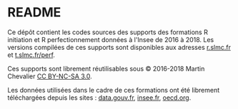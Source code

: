 # README

Ce dépôt contient les codes sources des supports des formations R initiation et R perfectionnement données à l'Insee de 2016 à 2018. Les versions compilées de ces supports sont disponibles aux adresses [r.slmc.fr](http://r.slmc.fr) et [t.slmc.fr/perf](http://t.slmc.fr/perf).

Ces supports sont librement réutilisables sous &copy; 2016-2018 Martin Chevalier [CC BY-NC-SA 3.0](https://creativecommons.org/licenses/by-nc-sa/3.0/fr). 

Les données utilisées dans le cadre de ces formations ont été librement téléchargées depuis les sites : [data.gouv.fr](http://data.gouv.fr), [insee.fr](http://insee.fr), [oecd.org](http://www.oecd.org).